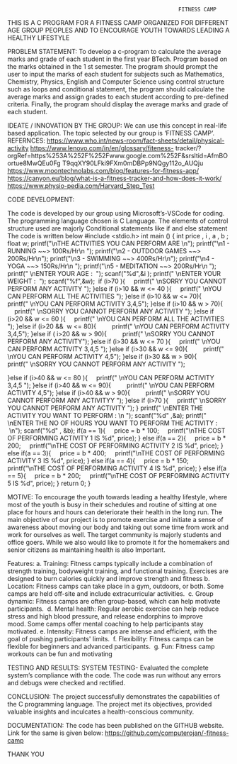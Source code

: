                                                           FITNESS CAMP 
THIS IS A C PROGRAM FOR A FITNESS CAMP ORGANIZED FOR DIFFERENT AGE GROUP PEOPLES AND TO ENCOURAGE YOUTH TOWARDS LEADING A HEALTHY LIFESTYLE

PROBLEM STATEMENT:
To develop a c-program to calculate the average marks and grade of each student in the first year
BTech.
Program based on the marks obtained in the 1 st semester.
The program should prompt the user to input the marks of each student for subjects such as
Mathematics, Chemistry, Physics, English and Computer Science using control structure such as
loops and conditional statement, the program should calculate the average marks and assign grades
to each student according to pre-defined criteria.
Finally, the program should display the average marks and grade of each student.

IDEATE / INNOVATION BY THE GROUP:
We can use this concept in real-life based application.
The topic selected by our group is ‘FITNESS CAMP’.
REFERNCES:
https://www.who.int/news-room/fact-sheets/detail/physical-activity
https://www.lenovo.com/in/en/glossary/fiteness-
tracker/?orgRef=https%253A%252F%252Fwww.google.com%252F&amp;srsltid=AfmBOortue8MwQEu0Fg
T9qqXY90LFki9FXm0mDBPp9NQgy112o_AUQju
https://www.moontechnolabs.com/blog/features-for-fitness-app/
https://canyon.eu/blog/what-is-a-fitness-tracker-and-how-does-it-work/
https://www.physio-pedia.com/Harvard_Step_Test

CODE DEVELOPMENT:

The code is developed by our group using Microsoft’s-VSCode for coding. The programming
language chosen is C Language.
The elements of control structure used are majorly Conditional statements like if and else statement
The code is written below
#include &lt;stdio.h&gt;
int main () {
int price , i , a , b ;
float w;
printf(&quot;\nTHE ACTIVITIES YOU CAN PERFORM ARE \n&quot;);
printf(&quot;\n1 - RUNNING ~~&gt; 100Rs/Hr\n &quot;);
printf(&quot;\n2 - OUTDOOR GAMES ~~&gt; 200Rs/Hr\n&quot;);
printf(&quot;\n3 - SWIMMING ~~&gt; 400Rs/Hr\n&quot;);
printf(&quot;\n4 - YOGA ~~&gt; 150Rs/Hr\n &quot;);
printf(&quot;\n5 - MEDITATION ~~&gt; 200Rs/Hr\n &quot;);
printf(&quot; \nENTER YOUR AGE :  &quot;);
scanf(&quot;%d&quot;,&amp;i );
printf(&quot; \nENTER YOUR WEIGHT :  &quot;);
scanf(&quot;%f&quot;,&amp;w);
 if (i&gt;70 ){
    printf(&quot; \nSORRY YOU CANNOT PERFORM ANY ACTIVITY &quot;);
}else if (i&gt;10 &amp;&amp; w &lt;= 40 ){
    printf(&quot; \nYOU CAN PERFORM ALL THE ACTIVITIES &quot;);
}else if (i&gt;10 &amp;&amp; w &lt;= 70){
        printf(&quot; \nYOU CAN PERFORM ACTIVITY 3,4,5&quot;);
}else if (i&gt;10 &amp;&amp; w &gt; 70){
        printf(&quot; \nSORRY YOU CANNOT PERFORM ANY ACTIVITY &quot;);
}else if (i&gt;20 &amp;&amp; w &lt;= 60 ){
    printf(&quot; \nYOU CAN PERFORM ALL THE ACTIVITIES &quot;);
}else if (i&gt;20 &amp;&amp;  w &lt;= 80){
        printf(&quot; \nYOU CAN PERFORM ACTIVITY 3,4,5&quot;);
}else if ( i&gt;20 &amp;&amp; w &gt; 90){
        printf(&quot; \nSORRY YOU CANNOT PERFORM ANY ACTIVITY&quot;);
}else if (i&gt;30 &amp;&amp; w &lt;= 70 ){
    printf(&quot; \nYOU CAN PERFORM ACTIVITY 3,4,5 &quot;);
}else if (i&gt;30 &amp;&amp; w &lt;= 90){
        printf(&quot; \nYOU CAN PERFORM ACTIVITY 4,5&quot;);
}else if (i&gt;30 &amp;&amp; w &gt; 90){
        printf(&quot; \nSORRY YOU CANNOT PERFORM ANY ACTIVITY &quot;);

}else if (i&gt;40 &amp;&amp; w &lt;= 80 ){
    printf(&quot; \nYOU CAN PERFORM ACTIVITY 3,4,5 &quot;);
}else if (i&gt;40 &amp;&amp; w &lt;= 90){
        printf(&quot; \nYOU CAN PERFORM ACTIVITY 4,5&quot;);
}else if (i&gt;40 &amp;&amp; w &gt; 90){
        printf(&quot; \nSORRY YOU CANNOT PERFORM ANY ACTIVITYY &quot;);
}else if (i&gt;70 ){
    printf(&quot; \nSORRY YOU CANNOT PERFORM ANY ACTIVITY &quot;);
}
printf(&quot; \nENTER THE ACTIVITY YOU WANT TO PERFORM : \n &quot;);
scanf(&quot;%d&quot; ,&amp;a);
printf(&quot; \nENTER THE NO OF HOURS YOU WANT TO PERFORM THE ACTIVITY :  \n&quot;);
scanf(&quot;%d&quot; , &amp;b);
if(a == 1){
    price = b * 100;
    printf(&quot;\nTHE COST OF PERFORMING ACTIVITY 1 IS %d&quot;, price);
} else if(a == 2){
    price = b * 200;
    printf(&quot;\nTHE COST OF PERFORMING ACTIVITY 2 IS %d&quot;, price);
} else if(a == 3){
    price = b * 400;
    printf(&quot;\nTHE COST OF PERFORMING ACTIVITY 3 IS %d&quot;, price);
} else if(a == 4){
    price = b * 150;
    printf(&quot;\nTHE COST OF PERFORMING ACTIVITY 4 IS %d&quot;, price);
} else if(a == 5){
    price = b * 200;
    printf(&quot;\nTHE COST OF PERFORMING ACTIVITY 5 IS %d&quot;, price);
}
return 0;
}

MOTIVE:
To encourage the youth towards leading a healthy lifestyle, where most of the youth is busy in their
schedules and routine of sitting at one place for hours and hours can deteriorate their health in the
long run.
The main objective of our project is to promote exercise and initiate a sense of awareness about
moving our body and taking out some time from work and work for ourselves as well.
The target community is majorly students and office goers.
While we also would like to promote it for the homemakers and senior citizens as maintaining health
is also Important.

Features:
a. Training: Fitness camps typically include a combination of strength training,
bodyweight training, and functional training. Exercises are designed to burn calories
quickly and improve strength and fitness
b. Location: Fitness camps can take place in a gym, outdoors, or both. Some
camps are held off-site and include extracurricular activities. 
c. Group dynamic: Fitness camps are often group-based, which can help
motivate participants. 
d. Mental health: Regular aerobic exercise can help reduce stress and high blood
pressure, and release endorphins to improve mood. Some camps offer mental
coaching to help participants stay motivated.
e. Intensity: Fitness camps are intense and efficient, with the goal of pushing
participants&#39; limits. 
f. Flexibility: Fitness camps can be flexible for beginners and advanced
participants. 
g. Fun: Fitness camp workouts can be fun and motivating


TESTING AND RESULTS:
SYSTEM TESTING-
Evaluated the complete system’s compliance with the code.
The code was run without any errors and debugs were checked and rectified.

CONCLUSION:
The project successfully demonstrates the capabilities of the C programming language. The project
met its objectives, provided valuable insights and inculcates a health-conscious community.

DOCUMENTATION:
The code has been published on the GITHUB website.
Link for the same is given below:
https://github.com/computerojan/-fitness-camp

THANK YOU
